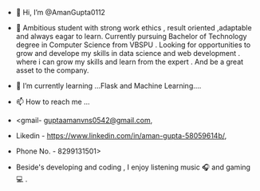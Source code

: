 - 👋 Hi, I’m @AmanGupta0112
- 👀  Ambitious student with strong work ethics , result oriented ,adaptable and always eagar to learn. Currently pursuing Bachelor of Technology degree in Computer Science from VBSPU .
      Looking for  opportunities to grow and develope my skills in data science and web development . where i can grow my skills and learn from the expert . And be a great asset to the company.

- 🌱 I’m currently learning ...Flask and Machine Learning....

- 📫 How to reach me ...
- <gmail- guptaamanvns0542@gmail.com,
- Likedin - https://www.linkedin.com/in/aman-gupta-58059614b/,
- Phone No. - 8299131501>
- Beside's developing and coding , I enjoy listening music 🎧 and gaming 💻 .
 

<!---
AmanGupta0112/AmanGupta0112 is a ✨ special ✨ repository because its `README.md` (this file) appears on your GitHub profile.
You can click the Preview link to take a look at your changes.
--->
